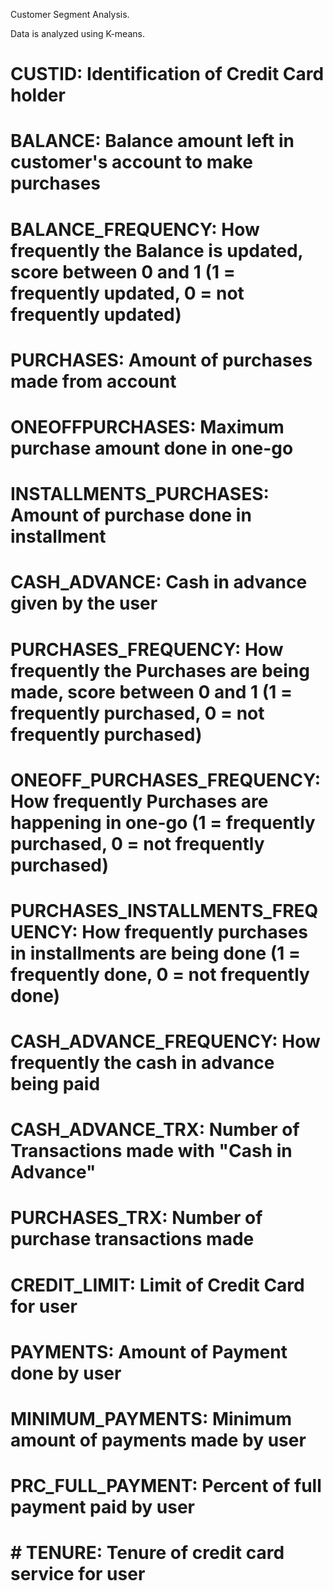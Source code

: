 Customer Segment Analysis.

Data is analyzed using K-means.

# CUSTID: Identification of Credit Card holder 
# BALANCE: Balance amount left in customer's account to make purchases
# BALANCE_FREQUENCY: How frequently the Balance is updated, score between 0 and 1 (1 = frequently updated, 0 = not frequently updated)
# PURCHASES: Amount of purchases made from account
# ONEOFFPURCHASES: Maximum purchase amount done in one-go
# INSTALLMENTS_PURCHASES: Amount of purchase done in installment
# CASH_ADVANCE: Cash in advance given by the user
# PURCHASES_FREQUENCY: How frequently the Purchases are being made, score between 0 and 1 (1 = frequently purchased, 0 = not frequently purchased)
# ONEOFF_PURCHASES_FREQUENCY: How frequently Purchases are happening in one-go (1 = frequently purchased, 0 = not frequently purchased)
# PURCHASES_INSTALLMENTS_FREQUENCY: How frequently purchases in installments are being done (1 = frequently done, 0 = not frequently done)
# CASH_ADVANCE_FREQUENCY: How frequently the cash in advance being paid
# CASH_ADVANCE_TRX: Number of Transactions made with "Cash in Advance"
# PURCHASES_TRX: Number of purchase transactions made
# CREDIT_LIMIT: Limit of Credit Card for user
# PAYMENTS: Amount of Payment done by user
# MINIMUM_PAYMENTS: Minimum amount of payments made by user  
# PRC_FULL_PAYMENT: Percent of full payment paid by user
# # TENURE: Tenure of credit card service for user
